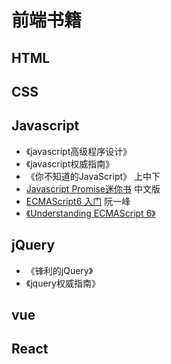 # 前端书籍

## HTML

## CSS

## Javascript

* 《javascript高级程序设计》
* 《javascript权威指南》
* 《你不知道的JavaScript》 上中下
* [Javascript Promise迷你书](http://liubin.org/promises-book/) 中文版
* [ECMAScript6 入门](http://es6.ruanyifeng.com/) 阮一峰
* [《Understanding ECMAScript 6》](https://sagittarius-rev.gitbooks.io/understanding-ecmascript-6-zh-ver/content/)

## jQuery

* 《锋利的jQuery》
* 《jquery权威指南》

## vue

## React
